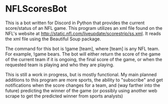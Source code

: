 # NFLScoresBot
This is a bot written for Discord in Python that provides the current score/status of an NFL game.
This program utilizes an xml file found on the NFL's website at http://static.nfl.com/liveupdate/scorestrip/ss.xml.
It reads the xml file using the Beautiful Soup package.

The command for this bot is !game [team], where [team] is any NFL team. For example, !game bears.
The bot will either return the score of the game of the current team if it is ongoing, the final score of the game, or when the requested 
team is playing and who they are playing.

This is still a work in progress, but is mostly functional.
My main planned additions to this program are more sports, the ability to "subscribe" and get notifications when the score changes for a team,
and (way farther into the future) predicting the winner of the game (or possibly using another web scrape to get the predicted winner from sports analysts)

